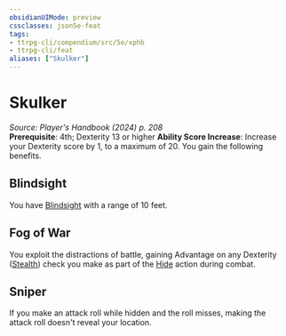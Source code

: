 ```yaml
---
obsidianUIMode: preview
cssclasses: json5e-feat
tags:
- ttrpg-cli/compendium/src/5e/xphb
- ttrpg-cli/feat
aliases: ["Skulker"]
---
```

# Skulker
*Source: Player's Handbook (2024) p. 208*  
**Prerequisite**: 4th; Dexterity 13 or higher
**Ability Score Increase**: Increase your Dexterity score by 1, to a maximum of 20.
You gain the following benefits.

## Blindsight

You have [Blindsight](2-Mechanics/CLI/rules/senses.md#Blindsight) with a range of 10 feet.

## Fog of War

You exploit the distractions of battle, gaining Advantage on any Dexterity ([Stealth](2-Mechanics/CLI/rules/skills.md#Stealth)) check you make as part of the [Hide](2-Mechanics/CLI/rules/actions.md#Hide) action during combat.

## Sniper

If you make an attack roll while hidden and the roll misses, making the attack roll doesn't reveal your location.